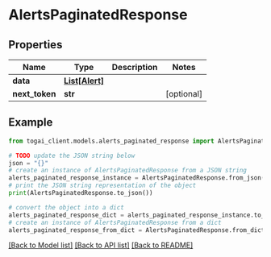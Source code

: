 # AlertsPaginatedResponse


## Properties

Name | Type | Description | Notes
------------ | ------------- | ------------- | -------------
**data** | [**List[Alert]**](Alert.md) |  | 
**next_token** | **str** |  | [optional] 

## Example

```python
from togai_client.models.alerts_paginated_response import AlertsPaginatedResponse

# TODO update the JSON string below
json = "{}"
# create an instance of AlertsPaginatedResponse from a JSON string
alerts_paginated_response_instance = AlertsPaginatedResponse.from_json(json)
# print the JSON string representation of the object
print(AlertsPaginatedResponse.to_json())

# convert the object into a dict
alerts_paginated_response_dict = alerts_paginated_response_instance.to_dict()
# create an instance of AlertsPaginatedResponse from a dict
alerts_paginated_response_from_dict = AlertsPaginatedResponse.from_dict(alerts_paginated_response_dict)
```
[[Back to Model list]](../README.md#documentation-for-models) [[Back to API list]](../README.md#documentation-for-api-endpoints) [[Back to README]](../README.md)


